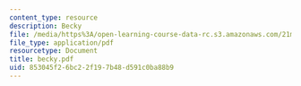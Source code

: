 ```yaml
---
content_type: resource
description: Becky
file: /media/https%3A/open-learning-course-data-rc.s3.amazonaws.com/21m-113-developing-musical-structures-fall-2002/853045f26bc22f197b48d591c0ba88b9_becky.pdf
file_type: application/pdf
resourcetype: Document
title: becky.pdf
uid: 853045f2-6bc2-2f19-7b48-d591c0ba88b9
---
```

